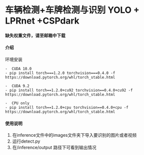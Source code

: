 # 车辆检测+车牌检测与识别 YOLO + LPRnet +CSPdark
#### 缺失权重文件，请至邮箱中下载
#### 介绍
环境安装
```
-  CUDA 10.0
- pip install torch===1.2.0 torchvision===0.4.0 -f https://download.pytorch.org/whl/torch_stable.html

-  CUDA 9.2
- pip install torch==1.2.0+cu92 torchvision==0.4.0+cu92 -f https://download.pytorch.org/whl/torch_stable.html

-  CPU only
- pip install torch==1.2.0+cpu torchvision==0.4.0+cpu -f https://download.pytorch.org/whl/torch_stable.html
```


#### 使用说明
1. 在inference文件中的images文件夹下导入要识别的图片或者视频
2.  运行detect.py
3.  在/inference/output 路径下可看到输出情况

